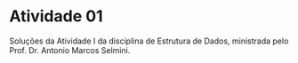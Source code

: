 # Atividade 01
Soluções da Atividade I da disciplina de Estrutura de Dados, ministrada pelo Prof. Dr. Antonio Marcos Selmini.
